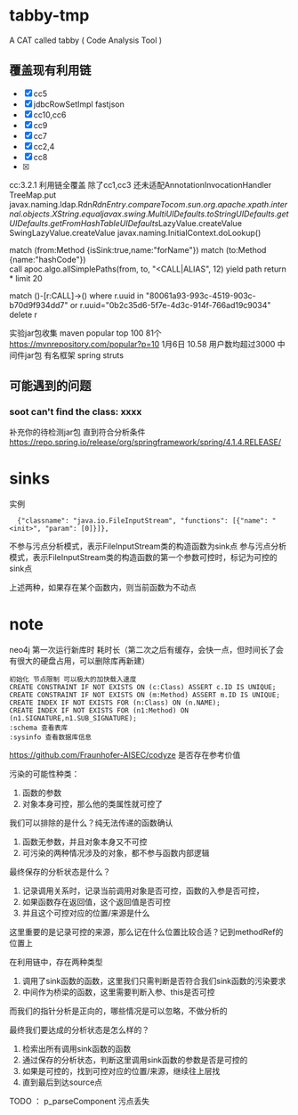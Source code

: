 # tabby-tmp
A CAT called tabby ( Code Analysis Tool )

## 覆盖现有利用链

-[x] cc5
-[x] jdbcRowSetImpl fastjson
-[x] cc10,cc6
-[x] cc9
-[x] cc7
-[x] cc2,4
-[x] cc8
-[x] 


cc:3.2.1 利用链全覆盖 除了cc1,cc3 还未适配AnnotationInvocationHandler
TreeMap.put
javax.naming.ldap.Rdn$RdnEntry.compareTo
    com.sun.org.apache.xpath.internal.objects.XString.equal
        javax.swing.MultiUIDefaults.toString
            UIDefaults.get
                UIDefaults.getFromHashTable
                    UIDefaults$LazyValue.createValue
                    SwingLazyValue.createValue
                        javax.naming.InitialContext.doLookup()

match (from:Method {isSink:true,name:"forName"})
match (to:Method {name:"hashCode"})  
call apoc.algo.allSimplePaths(from, to, "<CALL|ALIAS", 12) yield path
return * limit 20


match ()-[r:CALL]->()
where r.uuid in "80061a93-993c-4519-903c-b70d9f934dd7"  or r.uuid="0b2c35d6-5f7e-4d3c-914f-766ad19c9034"
delete r


实验jar包收集
maven popular top 100 81个 https://mvnrepository.com/popular?p=10 1月6日 10.58
用户数均超过3000
中间件jar包
有名框架 spring struts



## 可能遇到的问题
### soot can't find the class: xxxx
补充你的待检测jar包 直到符合分析条件
https://repo.spring.io/release/org/springframework/spring/4.1.4.RELEASE/
# sinks
实例
```
  {"classname": "java.io.FileInputStream", "functions": [{"name": "<init>", "param": [0]}]},
```
不参与污点分析模式，表示FileInputStream类的构造函数为sink点
参与污点分析模式，表示FileInputStream类的构造函数的第一个参数可控时，标记为可控的sink点

上述两种，如果存在某个函数内，则当前函数为不动点

# note
neo4j 第一次运行新库时 耗时长（第二次之后有缓存，会快一点，但时间长了会有很大的硬盘占用，可以删除库再新建）
```
初始化 节点限制 可以极大的加快载入速度
CREATE CONSTRAINT IF NOT EXISTS ON (c:Class) ASSERT c.ID IS UNIQUE;
CREATE CONSTRAINT IF NOT EXISTS ON (m:Method) ASSERT m.ID IS UNIQUE;
CREATE INDEX IF NOT EXISTS FOR (n:Class) ON (n.NAME);
CREATE INDEX IF NOT EXISTS FOR (n1:Method) ON (n1.SIGNATURE,n1.SUB_SIGNATURE);
:schema 查看表库
:sysinfo 查看数据库信息
```

https://github.com/Fraunhofer-AISEC/codyze 是否存在参考价值

污染的可能性种类：
1. 函数的参数
2. 对象本身可控，那么他的类属性就可控了

我们可以排除的是什么？纯无法传递的函数确认
1. 函数无参数，并且对象本身又不可控
2. 可污染的两种情况涉及的对象，都不参与函数内部逻辑

最终保存的分析状态是什么？
1. 记录调用关系时，记录当前调用对象是否可控，函数的入参是否可控，
2. 如果函数存在返回值，这个返回值是否可控
3. 并且这个可控对应的位置/来源是什么

这里重要的是记录可控的来源，那么记在什么位置比较合适？记到methodRef的位置上

在利用链中，存在两种类型
1. 调用了sink函数的函数，这里我们只需判断是否符合我们sink函数的污染要求
2. 中间作为桥梁的函数，这里需要判断入参、this是否可控

而我们的指针分析是正向的，哪些情况是可以忽略，不做分析的

最终我们要达成的分析状态是怎么样的？
1. 检索出所有调用sink函数的函数
2. 通过保存的分析状态，判断这里调用sink函数的参数是否是可控的
3. 如果是可控的，找到可控对应的位置/来源，继续往上层找
4. 直到最后到达source点


TODO ： p_parseComponent 污点丢失